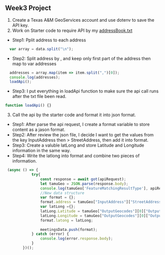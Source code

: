 ## Week3 Project
1.  Create a Texas A&M GeoServices account and use dotenv to save the API key.
2.  Work on Starter code to require API by my [addressBook.txt](https://github.com/zorawan/DataStructures/blob/master/week2/addressBook.txt)
   * Step1: Pplit address to each address

```javascript
  var array = data.split("\n");
```

   * Step2: Split address by , and keep only first part of the address then map to var addresses

```javascript
  addresses = array.map(item => item.split(",")[0]);
  console.log(addresses);
  loadApi();
```

   * Step3: I put everything in loadApi function to make sure the api call runs after the txt file been read.

```javascript
function loadApi() {}
```

3. Call the api by the starter code and format it into json format.
  * Step1: After parse the api request, I create a format variable to store content as a jason format.
  * Step2: After review the json file, I decide I want to get the values from the key InputAddress then > StreetAddress, then add it into format.
  * Step3: Create a valuble latLong and store Latitude and Longitude information in the same way.
  * Step4: Write the latlong into format and combine two pieces of information.

```javascript
 (async () => {
        	try{
        		const response = await got(apiRequest);
        		let tamuGeo = JSON.parse(response.body);
        		console.log(tamuGeo['FeatureMatchingResultType'], apiRequest);
        		//New data structure
        		var format = {};
        		format.address = tamuGeo["InputAddress"]["StreetAddress"];
        		var latLong ={};
        		latLong.Latitude = tamuGeo["OutputGeocodes"][0]["OutputGeocode"]["Latitude"];
        		latLong.Longitude = tamuGeo["OutputGeocodes"][0]["OutputGeocode"]["Longitude"];
        	    format.latong = latLong;
            
            	meetingsData.push(format);
        	} catch (error) {
        		console.log(error.response.body);
        	}
        })();
```
